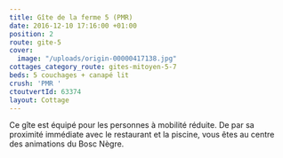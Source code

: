 ```yaml
---
title: Gîte de la ferme 5 (PMR)
date: 2016-12-10 17:16:00 +01:00
position: 2
route: gite-5
cover:
  image: "/uploads/origin-00000417138.jpg"
cottages_category_route: gites-mitoyen-5-7
beds: 5 couchages + canapé lit
crush: 'PMR '
ctoutvertId: 63374
layout: Cottage
---
```


Ce gîte est équipé pour les personnes à mobilité réduite. De par sa proximité immédiate avec le restaurant et la piscine, vous êtes au centre des animations du Bosc Nègre.